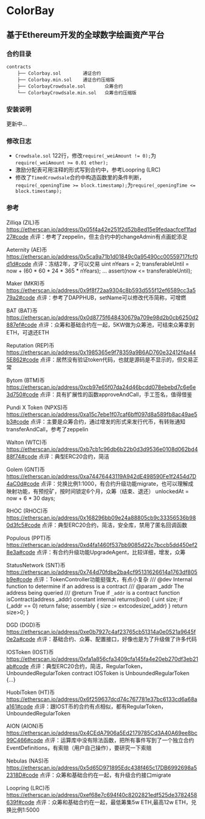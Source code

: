 # ColorBay 
## 基于Ethereum开发的全球数字绘画资产平台

### 合约目录
```
contracts
    ├── Colorbay.sol	    通证合约
    ├── Colorbay.min.sol	通证合约压缩版
    ├── ColorbayCrowdsale.sol	    众筹合约
    └── ColorbayCrowdsale.min.sol	众筹合约压缩版
```

### 安装说明
更新中...

### 修改日志
- `Crowdsale.sol` 122行，修改`require(_weiAmount != 0);`为`require(_weiAmount >= 0.01 ether);`
- 激励分配表可用注释的形式写到合约中，参考Loopring (LRC)
- 修改了`TimedCrowdsale`合约中构造函数里的条件判断，`require(_openingTime >= block.timestamp);`为`require(_openingTime <= block.timestamp);`

### 参考
Zilliqa (ZIL)币
https://etherscan.io/address/0x05f4a42e251f2d52b8ed15e9fedaacfcef1fad27#code
点评：参考了zeppelin，但主合约中的changeAdmin有点画蛇添足

Aeternity (AE)币
https://etherscan.io/address/0x5ca9a71b1d01849c0a95490cc00559717fcf0d1d#code
点评：冻结2年，才可以交易
uint nYears = 2;
transferableUntil = now + (60 * 60 * 24 * 365 * nYears);
...
assert(now <= transferableUntil);

Maker (MKR)币
https://etherscan.io/address/0x9f8f72aa9304c8b593d555f12ef6589cc3a579a2#code
点评：参考了DAPPHUB，setName可以修改代币简称，可增燃

BAT (BAT)币
https://etherscan.io/address/0x0d8775f648430679a709e98d2b0cb6250d2887ef#code
点评：众筹和基础合约在一起，5KW做为众筹池，可结束众筹拿到ETH，可退还ETH

Reputation (REP)币
https://etherscan.io/address/0x1985365e9f78359a9B6AD760e32412f4a445E862#code
点评：居然没有验证token代码，也就是源码是不显示的，但交易正常

Bytom (BTM)币
https://etherscan.io/address/0xcb97e65f07da24d46bcdd078ebebd7c6e6e3d750#code
点评：具有扩展性的函数approveAndCall，手工签名，值得借鉴

Pundi X Token (NPXS)币
https://etherscan.io/address/0xa15c7ebe1f07caf6bff097d8a589fb8ac49ae5b3#code
点评：主要是众筹合约，通过增发的形式来发行代币，有转账通知transferAndCall，参考了zeppelin

 Walton (WTC)币
 https://etherscan.io/address/0xb7cb1c96db6b22b0d3d9536e0108d062bd488f74#code
 点评：典型ERC20合约，简洁

Golem (GNT)币
 https://etherscan.io/address/0xa74476443119A942dE498590Fe1f2454d7D4aC0d#code
点评：兑换比例1:1000，有合约升级功能migrate，也可以理解成映射功能，有预挖矿，按时间锁定6个月，众筹（结束、退还）
unlockedAt = now + 6 * 30 days;

RHOC (RHOC)币
https://etherscan.io/address/0x168296bb09e24a88805cb9c33356536b980d3fc5#code
点评：典型ERC20合约，简洁，安全库，禁用了匿名回调函数

Populous (PPT)币
https://etherscan.io/address/0xd4fa1460f537bb9085d22c7bccb5dd450ef28e3a#code
点评：有合约升级功能UpgradeAgent，比较详细，增发，众筹

StatusNetwork (SNT)币
https://etherscan.io/address/0x744d70fdbe2ba4cf95131626614a1763df805b9e#code
点评：TokenController功能挺强大，有点小复杂
/// @dev Internal function to determine if an address is a contract
    /// @param _addr The address being queried
    /// @return True if `_addr` is a contract
    function isContract(address _addr) constant internal returns(bool) {
        uint size;
        if (_addr == 0) return false;
        assembly {
            size := extcodesize(_addr)
        }
        return size>0;
    }

 DGD (DGD)币
 https://etherscan.io/address/0xe0b7927c4af23765cb51314a0e0521a9645f0e2a#code
 点评：基础合约、众筹、配置接口，好像也是为了升级做了许多代码

 IOSToken (IOST)币
 https://etherscan.io/address/0xfa1a856cfa3409cfa145fa4e20eb270df3eb21ab#code
 点评：典型ERC20合约，简洁，RegularToken，UnboundedRegularToken 
contract IOSToken is UnboundedRegularToken {...}

HuobiToken (HT)币
https://etherscan.io/address/0x6f259637dcd74c767781e37bc6133cd6a68aa161#code
点评：跟IOST币的合约有点相似，都有RegularToken，UnboundedRegularToken 

AION (AION)币
https://etherscan.io/address/0x4CEdA7906a5Ed2179785Cd3A40A69ee8bc99C466#code
点评：运算库中没有除法函数，把所有事件写到了一个独立合约EventDefinitions，有索赔（用户自己操作），要研究一下索赔

Nebulas (NAS)币
https://etherscan.io/address/0x5d65D971895Edc438f465c17DB6992698a52318D#code
点评：众筹和基础合约在一起，有升级合约接口migrate

 Loopring (LRC)币
https://etherscan.io/address/0xef68e7c694f40c8202821edf525de3782458639f#code
点评：众筹和基础合约在一起，最低筹集5w ETH,最高12w ETH，兑换比例1:5000


